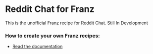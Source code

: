 # Reddit Chat for Franz
This is the unofficial Franz recipe for Reddit Chat. Still In Development

### How to create your own Franz recipes:
* [Read the documentation](https://github.com/meetfranz/plugins)
